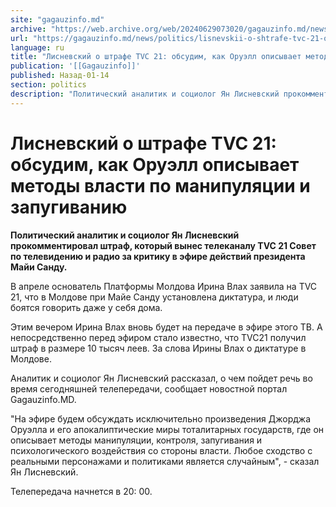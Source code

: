 ```yaml
---
site: "gagauzinfo.md"
archive: "https://web.archive.org/web/20240629073020/gagauzinfo.md/news/politics/lisnevskii-o-shtrafe-tvc-21-obsudim-kak-oruell-opisivaet-metodi-vlasti-po-manipulyatsii-i-zapugivaniyu"
url: "https://gagauzinfo.md/news/politics/lisnevskii-o-shtrafe-tvc-21-obsudim-kak-oruell-opisivaet-metodi-vlasti-po-manipulyatsii-i-zapugivaniyu"
language: ru
title: "Лисневский о штрафе TVC 21: обсудим, как Оруэлл описывает методы власти по манипуляции и запугиванию"
publication: '[[Gagauzinfo]]'
published: Назад-01-14
section: politics
description: "Политический аналитик и социолог Ян Лисневский прокомментировал штраф, который вынес телеканалу TVC 21 Совет по телевидению и радио за критику в эфире действий президента Майи Санду."
---
```


# Лисневский о штрафе TVC 21: обсудим, как Оруэлл описывает методы власти по манипуляции и запугиванию

**Политический аналитик и социолог Ян Лисневский прокомментировал штраф, который вынес телеканалу TVC 21 Совет по телевидению и радио за критику в эфире действий президента Майи Санду.**

В апреле основатель Платформы Молдова Ирина Влах заявила на TVC 21, что в Молдове при Майе Санду установлена диктатура, и люди боятся говорить даже у себя дома.

Этим вечером Ирина Влах вновь будет на передаче в эфире этого ТВ. А непосредственно перед эфиром стало известно, что TVC21 получил штраф в размере 10 тысяч леев. За слова Ирины Влах о диктатуре в Молдове.

Аналитик и социолог Ян Лисневский рассказал, о чем пойдет речь во время сегодняшней телепередачи, сообщает новостной портал Gagauzinfo.MD.

"На эфире будем обсуждать исключительно произведения Джорджа Оруэлла и его апокалиптические миры тоталитарных государств, где он описывает методы манипуляции, контроля, запугивания и психологического воздействия со стороны власти. Любое сходство с реальными персонажами и политиками является случайным", - сказал Ян Лисневский.

Телепередача начнется в 20: 00.